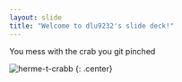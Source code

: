 ```yaml
---
layout: slide
title: "Welcome to dlu9232's slide deck!"
---
```


You mess with the crab you git pinched

![herme-t-crabb](https://octodex.github.com/images/herme-t-crabb.png)
{: .center}
